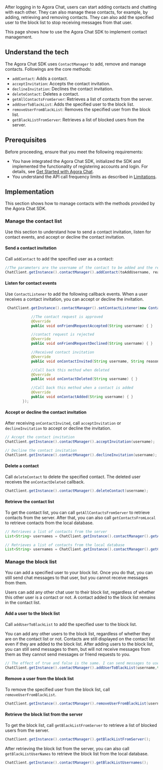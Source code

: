 After logging in to Agora Chat, users can start adding contacts and chatting with each other. They can also manage these contacts, for example, by adding, retrieving and removing contacts. They can also add the specified user to the block list to stop receiving messages from that user.

This page shows how to use the Agora Chat SDK to implement contact management.

## Understand the tech

The Agora Chat SDK uses `ContactManager` to add, remove and manage contacts. Followings are the core methods:

- `addContact`: Adds a contact.
- `acceptInvitation`: Accepts the contact invitation.
- `declineInvitation`: Declines the contact invitation.
- `deleteContact`: Deletes a contact.
- `getAllContactsFromServer`: Retrieves a list of contacts from the server.
- `addUserToBlackList`: Adds the specified user to the block list.
- `removeUserFromBlackList`: Removes the specified user from the block list.
- `getBlackListFromServer`: Retrieves a list of blocked users from the server.

## Prerequisites

Before proceeding, ensure that you meet the following requirements:

- You have integrated the Agora Chat SDK, initialized the SDK and implemented the functionality of registering accounts and login. For details, see [Get Started with Agora Chat](./agora_chat_get_started_android?platform=Android).
- You understand the API call frequency limits as described in [Limitations](./agora_chat_limitation?platform=Android).

## Implementation

This section shows how to manage contacts with the methods provided by the Agora Chat SDK.

### Manage the contact list

Use this section to understand how to send a contact invitation, listen for contact events, and accept or decline the contact invitation.

#### Send a contact invitation

Call `addContact` to add the specified user as a contact:

```java
//The parameters are the username of the contact to be added and the reason for adding
ChatClient.getInstance().contactManager().addContact(toAddUsername, reason);
```

#### Listen for contact events

Use `ContactListener` to add the following callback events. When a user receives a contact invitation, you can accept or decline the invitation. 

```java
 ChatClient.getInstance().contactManager().setContactListener(new ContactListener() {

            //The contact request is approved
            @Override
            public void onFriendRequestAccepted(String username) { }

            //contact request is rejected
            @Override
            public void onFriendRequestDeclined(String username) { }

            //Received contact invitation
            @Override
            public void onContactInvited(String username, String reason) { }

            //Call back this method when deleted
            @Override
            public void onContactDeleted(String username) { }

            //Call back this method when a contact is added
            @Override
            public void onContactAdded(String username) { }
        });
```

#### Accept or decline the contact invitation

After receiving `onContactInvited`, call `acceptInvitation` or `declineInvitation` to accept or decline the invitation.

```java
// Accept the contact invitation
ChatClient.getInstance().contactManager().acceptInvitation(username);

// Decline the contact invitation
ChatClient.getInstance().contactManager().declineInvitation(username);
```

#### Delete a contact

Call `deleteContact` to delete the specified contact. The deleted user receives the `onContactDeleted` callback.

```java
ChatClient.getInstance().contactManager().deleteContact(username);
```

#### Retrieve the contact list

To get the contact list, you can call `getAllContactsFromServer` to retrieve contacts from the server. After that, you can also call `getContactsFromLocal` to retrieve contacts from the local database.

```java
// Retrieves a list of contacts from the server
List<String> usernames = ChatClient.getInstance().contactManager().getAllContactsFromServer();

// Retrieves a list of contacts from the local database
List<String> usernames = ChatClient.getInstance().contactManager().getContactsFromLocal
```

### Manage the block list

You can add a specified user to your block list. Once you do that, you can still send chat messages to that user, but you cannot receive messages from them. 

<div class="note alert">Users can add any other chat user to their block list, regardless of whether this other user is a contact or not. A contact added to the block list remains in the contact list.</div>

#### Add a user to the block list

Call `addUserToBlackList` to add the specified user to the block list.

You can add any other users to the block list, regardless of whether they are on the contact list or not. Contacts are still displayed on the contact list even if they are added to the block list. After adding users to the block list,  you can still send messages to them, but will not receive messages from them as they cannot send messages or friend requests to you.

```java
// The effect of true and false is the same. I can send messages to users on the blacklist, but I cannot receive them when they send me messages.
ChatClient.getInstance().contactManager().addUserToBlackList(username,true);
```


#### Remove a user from the block list

To remove the specified user from the block list, call `removeUserFromBlackList`.

```java
ChatClient.getInstance().contactManager().removeUserFromBlackList(username);
```

#### Retrieve the block list from the server

To get the block list, call `getBlackListFromServer` to retrieve a list of blocked users from the server. 

```java
ChatClient.getInstance().contactManager().getBlackListFromServer();
```

After retrieving the block list from the server, you can also call `getBlackListUserNames` to retrieve the block list from the local database.

```java
ChatClient.getInstance().contactManager().getBlackListUsernames();
```